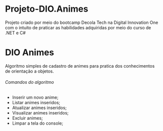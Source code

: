 # Projeto-DIO.Animes

Projeto criado por meio do bootcamp Decola Tech na Digital Innovation One com o intuito de praticar as habilidades adquiridas por meio do curso de .NET e C#

# DIO Animes

Algoritmo simples de cadastro de animes para pratica dos conhecimentos de orientação a objetos.

###### Comandos do algoritmo

- Inserir um novo anime;
- Listar animes inseridos;
- Atualizar animes inseridos;
- Visualizar animes inseridos;
- Excluir animes;
- Limpar a tela do console;
